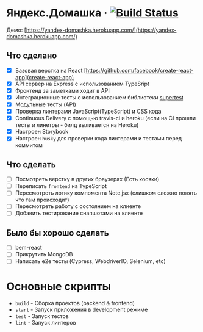 # Яндекс.Домашка &middot; [![Build Status](https://travis-ci.com/kmisachenka/yandex-domashka.svg?token=xrh736JcsE4kMVB1sCn3&branch=master)](https://travis-ci.com/kmisachenka/yandex-domashka)

Демо: [https://yandex-domashka.herokuapp.com/](https://yandex-domashka.herokuapp.com/)

## Что сделано

- [x] Базовая верстка на React [https://github.com/facebook/create-react-app](create-react-app)
- [x] API сервер на Express с использованием TypeSript
- [x] Фронтенд за заметками ходит в API
- [x] Интеграционные тесты с использованием библиотеки [supertest](https://github.com/visionmedia/supertest)
- [x] Модульные тесты (API)
- [x] Проверка линтерами JavaScript(TypeScript) и CSS кода
- [x] Continuous Delivery с помощью travis-ci и heroku (если на CI прошли тесты и линетры - билд выливается на Heroku)
- [x] Настроен Storybook
- [x] Настроен `husky` для проверки кода линтерами и тестами перед коммитом

## Что сделать

- [ ] Посмотреть верстку в других браузерах (Есть косяки)
- [ ] Переписать `frontend` на TypeScript
- [ ] Пересмотреть логику компомента Note.jsx (слишком сложно понять что там происходит)
- [ ] Пересмотреть работу с состоянием на клиенте
- [ ] Добавить тестирование снапшотами на клиенте

## Было бы хорошо сделать

- [ ] bem-react
- [ ] Прикрутить MongoDB
- [ ] Написать e2e тесты (Cypress, WebdriverIO, Selenium, etc)

# Основные скрипты

- `build` - Сборка проектов (backend & frontend)
- `start` - Запуск приложения в development режиме
- `test` - Запуск тестов
- `lint` - Запуск линтеров
